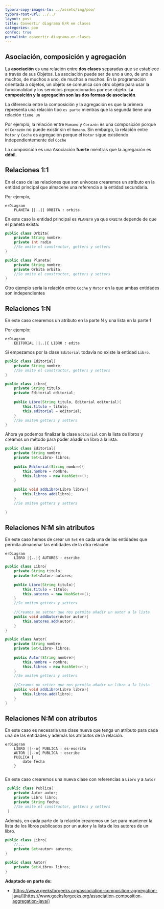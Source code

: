 ```yaml
---
typora-copy-images-to: ../assets/img/poo/
typora-root-url: ../../
layout: post
title: Convertir diagrama E/R en clases
categories: poo
conToc: true
permalink: convertir-diagrama-er-clases
---
```


## Asociación, composición y agregación

La **asociación** es una relación entre **dos clases** separadas que se establece a través de sus Objetos. La asociación puede ser de uno a uno, de uno a muchos, de muchos a uno, de muchos a muchos. En la programación orientada a objetos, un objeto se comunica con otro objeto para usar la funcionalidad y los servicios proporcionados por ese objeto. **La composición y la agregación son las dos formas de asociación**.

La diferencia entre la composición y la agregación es que la primera representa una relación tipo `es parte` mientras que la segunda tiene una relación `tiene un`

Por ejemplo, la relación entre `Humamo` y `Corazón` es una composición porque el `Corazón` no puede existir sin el `Humano`. Sin embargo, la relación entre `Motor` y `Coche` es agregación porque el `Motor` sigue existiendo independientemente del `Coche`

La composición es una Asociación **fuerte** mientras que la agregación es **débil**.

## Relaciones 1:1

En el caso de las relaciones que son unívocas crearemos un atributo en la entidad principal que almacene una referencia a la entidad secundaria. 

Por ejemplo,

```mermaid
erDiagram
	PLANETA ||..|| ORBITA : orbita 
```

En este caso la entidad principal es  `PLANETA` ya que `ORBITA` depende de que el planeta exista:

```java
public class Orbita{
	private String nombre;
	private int radio
    //Se omite el constructor, getters y setters
}
```

```java
public class Planeta{
    private String nombre;
    private Orbita orbita;
	//Se omite el constructor, getters y setters
}
```

Otro ejemplo sería la relación entre `Coche` y `Motor` en la que ambas entidades son independientes

## Relaciones 1:N

En este caso crearemos un atributo en la parte N y una lista en la parte 1

Por ejemplo:

```mermaid
erDiagram
	EDITORIAL ||..|{ LIBRO : edita 
```
Si empezamos por la clase `Editorial` todavía no existe la entidad `Libro`.
```java
public class Editorial{
    private String nombre;
	//Se omite el constructor, getters y setters
}
```

```java
public class Libro{
    private String titulo;
    private Editorial editorial;
	
	public Libro(String titulo, Editorial editorial){
        this.titulo = titulo;
        this.editorial = editorial;
    }
    //Se omiten getters y setters
}
```

Ahora ya podemos finalizar la clase `Editorial` con la lista de libros y creamos un método para poder añadir un libro a la lista.

```java
public class Editorial{
    private String nombre;
    private Set<Libro> libros;
    
    public Editorial(String nombre){
        this.nombre = nombre;
        this.libros = new HashSet<>();
    }
    
    public void addLibro(Libro libro){
        this.libros.add(libro);
    }
	//Se omiten getters y setters
    
}
```



## Relaciones N:M sin atributos

En este caso hemos de crear un `Set` en cada una de las entidades que permita almacenar las entidades de la otra relación:

```mermaid
erDiagram
	LIBRO |{..|{ AUTORES : escribe 
```

```java
public class Libro{
    private String titulo;
    private Set<Autor> autores;
    
    public Libro(String titulo){
        this.titulo = titulo;
        this.autores = new HashSet<>();
    }
	//Se omiten getters y setters
    
    //Creamos un setter que nos permita añadir un autor a la lista
    public void addAutor(Autor autor){
        this.autores.add(autor);
    }
}
```

```java
public class Autor{
    private String nombre;
    private Set<Libro> libros;
    
    public Autor(String nombre){
        this.nombre = nombre;
        this.libros = new HashSet<>();
    }
	//Se omiten getters y setters
    
    //Creamos un setter que nos permita añadir un libro a la lista
    public void addLibro(Libro libro){
        this.libros.add(libro);
    }
}
```

## Relaciones N:M con atributos

En este caso es necesaria una clase nueva que tenga un atributo para cada una de las entidades y además los atributos de la relación.

```mermaid
erDiagram
    LIBRO ||--o{ PUBLICA : es-escrito
    AUTOR ||--o{ PUBLICA : escribe
    PUBLICA {
    	date fecha
    }
    
```

En este caso crearemos una nueva clase con referencias a `Libro` y a `Autor`

```java
 public class Publica{
 	private Autor autor;
    private Libro libro;
    private String fecha;
    //Se omite el constructor, getters y setters
 }
```

Además, en cada parte de la relación crearemos un `Set` para mantener la lista de los libros publicados por un autor y la lista de los autores de un libro.

```java
public class Libro{
	//...
    private Set<autor> autores;
}
```

```java
public class Autor{
    private Set<Libro> libros;
}
```

**Adaptado en parte de:**

* [https://www.geeksforgeeks.org/association-composition-aggregation-java/](https://www.geeksforgeeks.org/association-composition-aggregation-java/)

